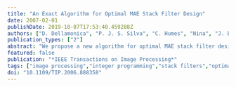 ```yaml
---
title: "An Exact Algorithm for Optimal MAE Stack Filter Design"
date: 2007-02-01
publishDate: 2019-10-07T17:53:40.459288Z
authors: ["D. Dellamonica", "P. J. S. Silva", "C. Humes", "Nina", "J. Barrera"]
publication_types: ["2"]
abstract: "We propose a new algorithm for optimal MAE stack filter design. It is based on three main ingredients. First, we show that the dual of the integer programming formulation of the filter design problem is a minimum cost network flow problem. Next, we present a decomposition principle that can be used to break this dual problem into smaller subproblems. Finally, we propose a specialization of the network Simplex algorithm based on column generation to solve these smaller subproblems. Using our method, we were able to efficiently solve instances of the filter problem with window size up to 25 pixels. To the best of our knowledge, this is the largest dimension for which this problem was ever solved exactly"
featured: false
publication: "*IEEE Transactions on Image Processing*"
tags: ["image processing","integer programming","stack filters","optimal MAE stack filter design","integer programming formulation","decomposition principle","network Simplex algorithm","column generation","Algorithm design and analysis","Boolean functions","Nonlinear filters","Lattices","Linear programming","Costs","Stacking","Computer science","Mathematics","Boolean lattice","column generation","filter design","network flows","positive Boolean function","stack filter","Algorithms","Image Enhancement","Image Interpretation", "Computer-Assisted","Information Storage and Retrieval","Numerical Analysis", "Computer-Assisted","Signal Processing", "Computer-Assisted"]
doi: "10.1109/TIP.2006.888358"
---
```


